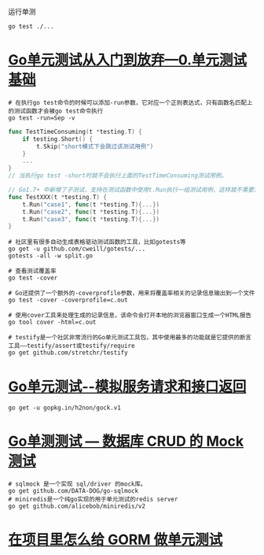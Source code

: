 运行单测
```shell
go test ./...
```
# [Go单元测试从入门到放弃—0.单元测试基础](https://github.com/834810071/go-study-lab/tree/master/0-split)
```shell
# 在执行go test命令的时候可以添加-run参数，它对应一个正则表达式，只有函数名匹配上的测试函数才会被go test命令执行
go test -run=Sep -v
```

```go
func TestTimeConsuming(t *testing.T) {
    if testing.Short() {
        t.Skip("short模式下会跳过该测试用例")
    }
    ...
}
// 当执行go test -short时就不会执行上面的TestTimeConsuming测试用例。

// Go1.7+ 中新增了子测试，支持在测试函数中使用t.Run执行一组测试用例，这样就不需要为不同的测试数据定义多个测试函数了。
func TestXXX(t *testing.T) {
    t.Run("case1", func(t *testing.T){...})
    t.Run("case2", func(t *testing.T){...})
    t.Run("case3", func(t *testing.T){...})
}
```

```shell
# 社区里有很多自动生成表格驱动测试函数的工具，比如gotests等
go get -u github.com/cweill/gotests/...
gotests -all -w split.go
```

```shell
# 查看测试覆盖率
go test -cover
```

```shell
# Go还提供了一个额外的-coverprofile参数，用来将覆盖率相关的记录信息输出到一个文件
go test -cover -coverprofile=c.out

# 使用cover工具来处理生成的记录信息，该命令会打开本地的浏览器窗口生成一个HTML报告
go tool cover -html=c.out
```

```shell
# testify是一个社区非常流行的Go单元测试工具包，其中使用最多的功能就是它提供的断言工具——testify/assert或testify/require
go get github.com/stretchr/testify
```

# [Go单元测试--模拟服务请求和接口返回](https://github.com/834810071/go-study-lab/tree/master/1-http)
```shell
go get -u gopkg.in/h2non/gock.v1
```

# [Go单测测试 — 数据库 CRUD 的 Mock 测试](https://github.com/834810071/go-study-lab/tree/master/2-sql)
```shell
# sqlmock 是一个实现 sql/driver 的mock库。
go get github.com/DATA-DOG/go-sqlmock
# miniredis是一个纯go实现的用于单元测试的redis server
go get github.com/alicebob/miniredis/v2
```

# [在项目里怎么给 GORM 做单元测试](https://github.com/834810071/go-study-lab/tree/master/3-orm)


